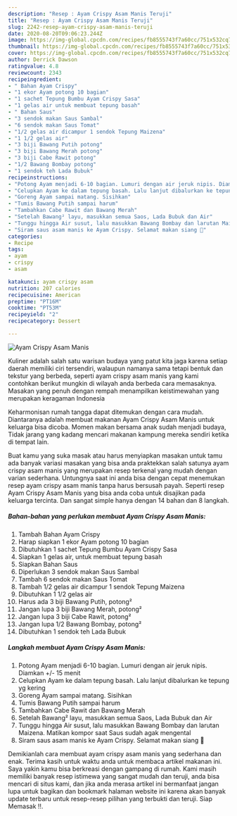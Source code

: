 ```yaml
---
description: "Resep : Ayam Crispy Asam Manis Teruji"
title: "Resep : Ayam Crispy Asam Manis Teruji"
slug: 2242-resep-ayam-crispy-asam-manis-teruji
date: 2020-08-20T09:06:23.244Z
image: https://img-global.cpcdn.com/recipes/fb8555743f7a60cc/751x532cq70/ayam-crispy-asam-manis-foto-resep-utama.jpg
thumbnail: https://img-global.cpcdn.com/recipes/fb8555743f7a60cc/751x532cq70/ayam-crispy-asam-manis-foto-resep-utama.jpg
cover: https://img-global.cpcdn.com/recipes/fb8555743f7a60cc/751x532cq70/ayam-crispy-asam-manis-foto-resep-utama.jpg
author: Derrick Dawson
ratingvalue: 4.8
reviewcount: 2343
recipeingredient:
- " Bahan Ayam Crispy"
- "1 ekor Ayam potong 10 bagian"
- "1 sachet Tepung Bumbu Ayam Crispy Sasa"
- "1 gelas air untuk membuat tepung basah"
- " Bahan Saus"
- "3 sendok makan Saus Sambal"
- "6 sendok makan Saus Tomat"
- "1/2 gelas air dicampur 1 sendok Tepung Maizena"
- "1 1/2 gelas air"
- "3 biji Bawang Putih potong"
- "3 biji Bawang Merah potong"
- "3 biji Cabe Rawit potong"
- "1/2 Bawang Bombay potong"
- "1 sendok teh Lada Bubuk"
recipeinstructions:
- "Potong Ayam menjadi 6-10 bagian. Lumuri dengan air jeruk nipis. Diamkan +/- 15 menit"
- "Celupkan Ayam ke dalam tepung basah. Lalu lanjut dibalurkan ke tepung yg kering"
- "Goreng Ayam sampai matang. Sisihkan"
- "Tumis Bawang Putih sampai harum"
- "Tambahkan Cabe Rawit dan Bawang Merah"
- "Setelah Bawang² layu, masukkan semua Saos, Lada Bubuk dan Air"
- "Tunggu hingga Air susut, lalu masukkan Bawang Bombay dan larutan Maizena. Matikan kompor saat Saus sudah agak mengental"
- "Siram saus asam manis ke Ayam Crispy. Selamat makan siang 🤤"
categories:
- Recipe
tags:
- ayam
- crispy
- asam

katakunci: ayam crispy asam 
nutrition: 207 calories
recipecuisine: American
preptime: "PT16M"
cooktime: "PT53M"
recipeyield: "2"
recipecategory: Dessert

---
```



![Ayam Crispy Asam Manis](https://img-global.cpcdn.com/recipes/fb8555743f7a60cc/751x532cq70/ayam-crispy-asam-manis-foto-resep-utama.jpg)

Kuliner adalah salah satu warisan budaya yang patut kita jaga karena setiap daerah memiliki ciri tersendiri, walaupun namanya sama tetapi bentuk dan tekstur yang berbeda, seperti ayam crispy asam manis yang kami contohkan berikut mungkin di wilayah anda berbeda cara memasaknya. Masakan yang penuh dengan rempah menampilkan keistimewahan yang merupakan keragaman Indonesia

Keharmonisan rumah tangga dapat ditemukan dengan cara mudah. Diantaranya adalah membuat makanan Ayam Crispy Asam Manis untuk keluarga bisa dicoba. Momen makan bersama anak sudah menjadi budaya, Tidak jarang yang kadang mencari makanan kampung mereka sendiri ketika di tempat lain.



Buat kamu yang suka masak atau harus menyiapkan masakan untuk tamu ada banyak variasi masakan yang bisa anda praktekkan salah satunya ayam crispy asam manis yang merupakan resep terkenal yang mudah dengan varian sederhana. Untungnya saat ini anda bisa dengan cepat menemukan resep ayam crispy asam manis tanpa harus bersusah payah.
Seperti resep Ayam Crispy Asam Manis yang bisa anda coba untuk disajikan pada keluarga tercinta. Dan sangat simple hanya dengan 14 bahan dan 8 langkah.


<!--inarticleads1-->

##### Bahan-bahan yang perlukan membuat Ayam Crispy Asam Manis:

1. Tambah  Bahan Ayam Crispy
1. Harap siapkan 1 ekor Ayam potong 10 bagian
1. Dibutuhkan 1 sachet Tepung Bumbu Ayam Crispy Sasa
1. Siapkan 1 gelas air, untuk membuat tepung basah
1. Siapkan  Bahan Saus
1. Diperlukan 3 sendok makan Saus Sambal
1. Tambah 6 sendok makan Saus Tomat
1. Tambah 1/2 gelas air dicampur 1 sendok Tepung Maizena
1. Dibutuhkan 1 1/2 gelas air
1. Harus ada 3 biji Bawang Putih, potong²
1. Jangan lupa 3 biji Bawang Merah, potong²
1. Jangan lupa 3 biji Cabe Rawit, potong²
1. Jangan lupa 1/2 Bawang Bombay, potong²
1. Dibutuhkan 1 sendok teh Lada Bubuk




<!--inarticleads2-->

##### Langkah membuat  Ayam Crispy Asam Manis:

1. Potong Ayam menjadi 6-10 bagian. Lumuri dengan air jeruk nipis. Diamkan +/- 15 menit
1. Celupkan Ayam ke dalam tepung basah. Lalu lanjut dibalurkan ke tepung yg kering
1. Goreng Ayam sampai matang. Sisihkan
1. Tumis Bawang Putih sampai harum
1. Tambahkan Cabe Rawit dan Bawang Merah
1. Setelah Bawang² layu, masukkan semua Saos, Lada Bubuk dan Air
1. Tunggu hingga Air susut, lalu masukkan Bawang Bombay dan larutan Maizena. Matikan kompor saat Saus sudah agak mengental
1. Siram saus asam manis ke Ayam Crispy. Selamat makan siang 🤤




Demikianlah cara membuat ayam crispy asam manis yang sederhana dan enak. Terima kasih untuk waktu anda untuk membaca artikel makanan ini. Saya yakin kamu bisa berkreasi dengan gampang di rumah. Kami masih memiliki banyak resep istimewa yang sangat mudah dan teruji, anda bisa mencari di situs kami, dan jika anda merasa artikel ini bermanfaat jangan lupa untuk bagikan dan bookmark halaman website ini karena akan banyak update terbaru untuk resep-resep pilihan yang terbukti dan teruji. Siap Memasak !!. 
